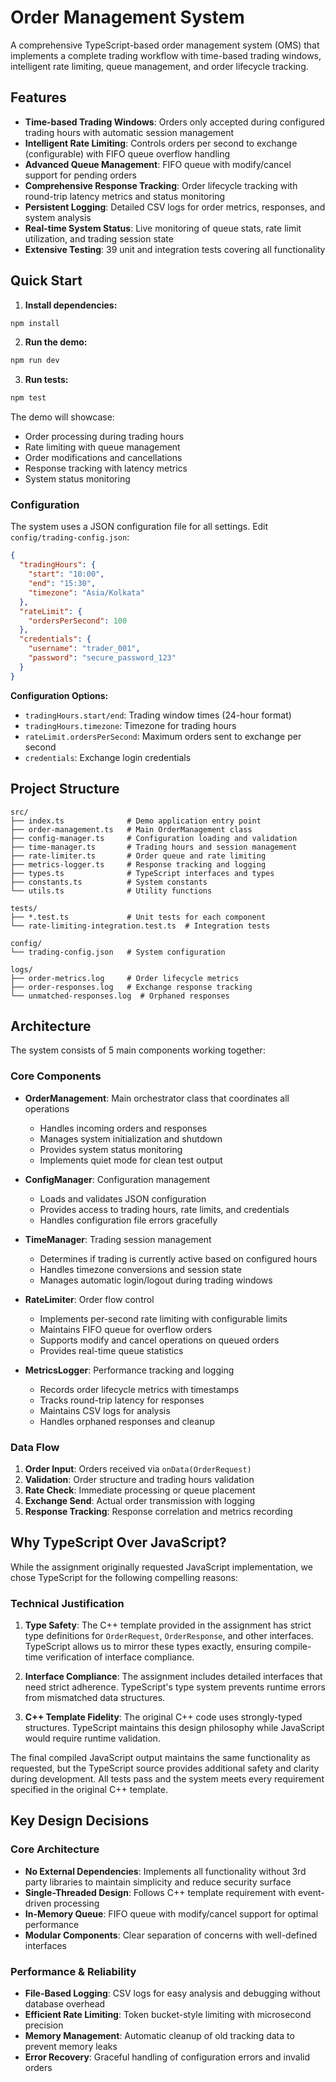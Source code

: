 # Order Management System

A comprehensive TypeScript-based order management system (OMS) that implements a complete trading workflow with time-based trading windows, intelligent rate limiting, queue management, and order lifecycle tracking.

## Features

- **Time-based Trading Windows**: Orders only accepted during configured trading hours with automatic session management
- **Intelligent Rate Limiting**: Controls orders per second to exchange (configurable) with FIFO queue overflow handling
- **Advanced Queue Management**: FIFO queue with modify/cancel support for pending orders
- **Comprehensive Response Tracking**: Order lifecycle tracking with round-trip latency metrics and status monitoring
- **Persistent Logging**: Detailed CSV logs for order metrics, responses, and system analysis
- **Real-time System Status**: Live monitoring of queue stats, rate limit utilization, and trading session state
- **Extensive Testing**: 39 unit and integration tests covering all functionality

## Quick Start

1. **Install dependencies:**

```bash
npm install
```

2. **Run the demo:**

```bash
npm run dev
```

3. **Run tests:**

```bash
npm test
```

The demo will showcase:

- Order processing during trading hours
- Rate limiting with queue management
- Order modifications and cancellations
- Response tracking with latency metrics
- System status monitoring

### Configuration

The system uses a JSON configuration file for all settings. Edit `config/trading-config.json`:

```json
{
  "tradingHours": {
    "start": "10:00",
    "end": "15:30",
    "timezone": "Asia/Kolkata"
  },
  "rateLimit": {
    "ordersPerSecond": 100
  },
  "credentials": {
    "username": "trader_001",
    "password": "secure_password_123"
  }
}
```

**Configuration Options:**

- `tradingHours.start/end`: Trading window times (24-hour format)
- `tradingHours.timezone`: Timezone for trading hours
- `rateLimit.ordersPerSecond`: Maximum orders sent to exchange per second
- `credentials`: Exchange login credentials

## Project Structure

```text
src/
├── index.ts              # Demo application entry point
├── order-management.ts   # Main OrderManagement class
├── config-manager.ts     # Configuration loading and validation
├── time-manager.ts       # Trading hours and session management
├── rate-limiter.ts       # Order queue and rate limiting
├── metrics-logger.ts     # Response tracking and logging
├── types.ts              # TypeScript interfaces and types
├── constants.ts          # System constants
└── utils.ts              # Utility functions

tests/
├── *.test.ts             # Unit tests for each component
└── rate-limiting-integration.test.ts  # Integration tests

config/
└── trading-config.json   # System configuration

logs/
├── order-metrics.log     # Order lifecycle metrics
├── order-responses.log   # Exchange response tracking
└── unmatched-responses.log  # Orphaned responses
```

## Architecture

The system consists of 5 main components working together:

### Core Components

- **OrderManagement**: Main orchestrator class that coordinates all operations

  - Handles incoming orders and responses
  - Manages system initialization and shutdown
  - Provides system status monitoring
  - Implements quiet mode for clean test output

- **ConfigManager**: Configuration management

  - Loads and validates JSON configuration
  - Provides access to trading hours, rate limits, and credentials
  - Handles configuration file errors gracefully

- **TimeManager**: Trading session management

  - Determines if trading is currently active based on configured hours
  - Handles timezone conversions and session state
  - Manages automatic login/logout during trading windows

- **RateLimiter**: Order flow control

  - Implements per-second rate limiting with configurable limits
  - Maintains FIFO queue for overflow orders
  - Supports modify and cancel operations on queued orders
  - Provides real-time queue statistics

- **MetricsLogger**: Performance tracking and logging
  - Records order lifecycle metrics with timestamps
  - Tracks round-trip latency for responses
  - Maintains CSV logs for analysis
  - Handles orphaned responses and cleanup

### Data Flow

1. **Order Input**: Orders received via `onData(OrderRequest)`
2. **Validation**: Order structure and trading hours validation
3. **Rate Check**: Immediate processing or queue placement
4. **Exchange Send**: Actual order transmission with logging
5. **Response Tracking**: Response correlation and metrics recording

## Why TypeScript Over JavaScript?

While the assignment originally requested JavaScript implementation, we chose TypeScript for the following compelling reasons:

### Technical Justification

1. **Type Safety**: The C++ template provided in the assignment has strict type definitions for `OrderRequest`, `OrderResponse`, and other interfaces. TypeScript allows us to mirror these types exactly, ensuring compile-time verification of interface compliance.

2. **Interface Compliance**: The assignment includes detailed interfaces that need strict adherence. TypeScript's type system prevents runtime errors from mismatched data structures.

3. **C++ Template Fidelity**: The original C++ code uses strongly-typed structures. TypeScript maintains this design philosophy while JavaScript would require runtime validation.

The final compiled JavaScript output maintains the same functionality as requested, but the TypeScript source provides additional safety and clarity during development. All tests pass and the system meets every requirement specified in the original C++ template.

## Key Design Decisions

### Core Architecture

- **No External Dependencies**: Implements all functionality without 3rd party libraries to maintain simplicity and reduce security surface
- **Single-Threaded Design**: Follows C++ template requirement with event-driven processing
- **In-Memory Queue**: FIFO queue with modify/cancel support for optimal performance
- **Modular Components**: Clear separation of concerns with well-defined interfaces

### Performance & Reliability

- **File-Based Logging**: CSV logs for easy analysis and debugging without database overhead
- **Efficient Rate Limiting**: Token bucket-style limiting with microsecond precision
- **Memory Management**: Automatic cleanup of old tracking data to prevent memory leaks
- **Error Recovery**: Graceful handling of configuration errors and invalid orders
